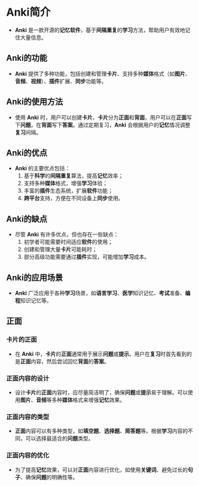 # Anki简介

- **Anki** 是一款开源的**记忆软件**，基于**间隔重复**的**学习**方法，帮助用户有效地记住大量信息。

## Anki的功能

- **Anki** 提供了多种功能，包括创建和管理**卡片**、支持多种**媒体**格式（如**图片**、**音频**、**视频**）、**插件**扩展、**同步**功能等。

## Anki的使用方法

- 使用 **Anki** 时，用户可以创建**卡片**，**卡片**分为**正面**和**背面**，用户可以在**正面**写下**问题**，在**背面**写下**答案**。通过定期复习，**Anki** 会根据用户的**记忆**情况调整**复习**间隔。

## Anki的优点

- **Anki** 的主要优点包括：
  1. 基于**科学**的**间隔重复**算法，提高**记忆**效率；
  2. 支持多种**媒体**格式，增强**学习**体验；
  3. 丰富的**插件**生态系统，扩展**软件**功能；
  4. **跨平台**支持，方便在不同设备上**同步**使用。

## Anki的缺点

- 尽管 **Anki** 有许多优点，但也存在一些缺点：
  1. 初学者可能需要时间适应**软件**的使用；
  2. 创建和管理大量**卡片**可能耗时；
  3. 部分高级功能需要通过**插件**实现，可能增加**学习**成本。

## Anki的应用场景

- **Anki** 广泛应用于各种**学习**场景，如**语言学习**、**医学**知识记忆、**考试**准备、**编程**知识记忆等。

## 正面

### 卡片的正面

- 在 **Anki** 中，**卡片**的**正面**通常用于展示**问题**或**提示**。用户在**复习**时首先看到的是**正面**内容，然后尝试回忆**背面**的**答案**。

### 正面内容的设计

- 设计**卡片**的**正面**内容时，应尽量简洁明了，确保**问题**或**提示**易于理解。可以使用**图片**、**音频**等多种**媒体**格式来增强**记忆**效果。

### 正面内容的类型

- **正面**内容可以有多种类型，如**填空题**、**选择题**、**简答题**等。根据**学习**内容的不同，可以选择最适合的**问题**类型。

### 正面内容的优化

- 为了提高**记忆**效果，可以对**正面**内容进行优化，如使用**关键词**、避免过长的**句子**、确保**问题**的明确性等。

